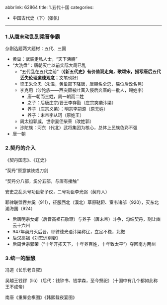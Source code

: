 abbrlink: 62864
title: 1.五代十国
categories:
  - 中国古代史（下）(张帆)
---
### 1.从唐末动乱到梁晋争霸

杂剧选题两大题材：五代、三国

- 黄巢：武装走私人士，“天下沸腾”
- “大洗盘”：唐朝灭亡以前实际大局已乱
	- “五代乱在五代之前”（**《新五代史》有价值观走向，歌颂宋，描写唐后五代丢失伦理道德观念**；文笔也好）
    - 梁王朱全忠（朱温，黄巢部下降唐，唐赐名全忠，篡位后改名晃）
    - 李克用（沙陀族——西突厥被吐蕃入侵后奔唐的一批人，赐姓李） 
    	- 唐一朝而三姓，周一朝而二姓
        - 之子：后唐庄宗/晋王李存勖（庄宗突袭汴梁）
        - 养子（庄宗义弟）：明宗李嗣源（原无姓）
        - 养子：末帝李从珂（原姓王）
    - 周太祖郭威，世宗妻侄柴荣（改姓郭） 
    - 沙陀族：河东（代北）武将集团为核心，总体上民族色彩不强
- 唐一朝

### 2.契丹的介入

《契丹国志》、《辽史》

“契丹”原意镔铁或刀剑

“契丹分八部，奚分五部，与唐有接触”

安史之乱头号功臣郭子仪，二号功臣李光弼（契丹人）

耶律联盟吞并奚（911），征服西北（漠北）草原鞑靼、室韦诸部（920），灭东北渤海国（924）

- 后唐明宗女婿（后晋高祖石敬瑭）与养子（唐末帝）斗争，勾结契丹，割让幽云十六州
- 947年契丹灭后晋，耶律德光语汴梁称辽，立足不稳，北撤
- 后汉高祖《刘志远别妻》
- 后周世宗郭荣（“十年开拓天下，十年养百姓，十年致太平”）夺回南方两州

### 3.统一的酝酿

冯道《长乐老自叙》

吴越王钱镠（liú）（后代：钱钟书、钱学森，至今祭祀）（十国中有几个都如此称王不成帝）

南唐《重屏会棋图》《韩熙载夜宴图》

